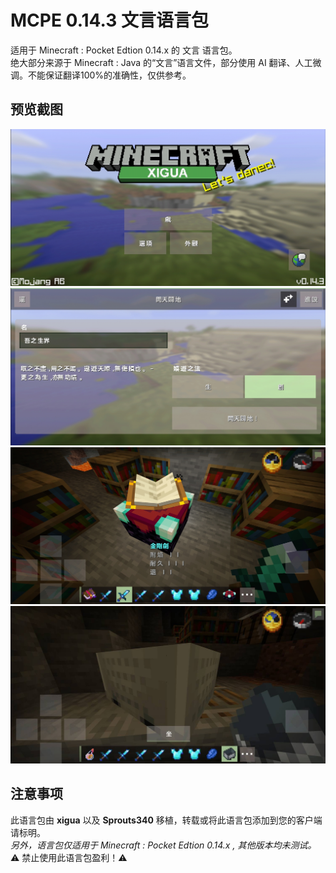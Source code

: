 #  MCPE 0.14.3 文言语言包
适用于 Minecraft : Pocket Edtion 0.14.x 的 文言 语言包。  
绝大部分来源于 Minecraft : Java 的“文言”语言文件，部分使用 AI 翻译、人工微调。不能保证翻译100%的准确性，仅供参考。

## 预览截图
![主界面演示](https://github.com/Sprouts340/lzh-For-MCPE-0.14/blob/main/%E6%88%AA%E5%9B%BE/1.jpg)  
![创建世界演示](https://github.com/Sprouts340/lzh-For-MCPE-0.14/blob/main/%E6%88%AA%E5%9B%BE/2.jpg)  
![物品名称演示](https://github.com/Sprouts340/lzh-For-MCPE-0.14/blob/main/%E6%88%AA%E5%9B%BE/3.jpg)  
![功能按钮演示](https://github.com/Sprouts340/lzh-For-MCPE-0.14/blob/main/%E6%88%AA%E5%9B%BE/4.jpg)  

## 注意事项
此语言包由 **xigua** 以及 **Sprouts340** 移植，转载或将此语言包添加到您的客户端请标明。  
*另外，语言包仅适用于 Minecraft : Pocket Edtion 0.14.x , 其他版本均未测试。*  
⚠️ 禁止使用此语言包盈利！⚠️
